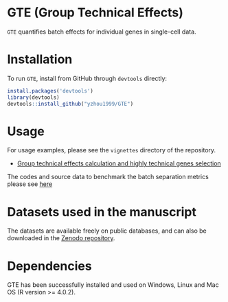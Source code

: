 # GTE (Group Technical Effects)

`GTE` quantifies batch effects for individual genes in single-cell data.

# Installation
To run `GTE`, install from GitHub through ``devtools`` directly:
```R
install.packages('devtools')
library(devtools)
devtools::install_github("yzhou1999/GTE")
```

# Usage

For usage examples, please see the `vignettes` directory of the repository.

* [Group technical effects calculation and highly technical genes selection](https://yzhou1999.github.io/GTE/articles/GTE_usage.html)


The codes and source data to benchmark the batch separation metrics please see [here](https://github.com/yzhou1999/GTE/tree/master/source_data)

# Datasets used in the manuscript
The datasets are available freely on public databases, and can also be downloaded in the [Zenodo repository](https://doi.org/10.5281/zenodo.13358933).


# Dependencies
GTE has been successfully installed and used on Windows, Linux and Mac OS (R version >= 4.0.2).
